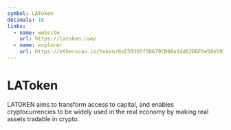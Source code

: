 ```yaml
---
symbol: LAToken
decimals: 18
links:
  - name: website
    url: https://latoken.com/
  - name: explorer
    url: https://etherscan.io/token/0xE50365f5D679CB98a1dd62D6F6e58e59321BcdDf
---
```


# LAToken

LATOKEN aims to transform access to capital, and enables cryptocurrencies to be widely used in the real economy by making real assets tradable in crypto.
